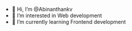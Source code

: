 - 👋 Hi, I’m @Abinanthankv
- 👀 I’m interested in Web development
- 🌱 I’m currently learning Frontend development


<!---
Abinanthankv/Abinanthankv is a ✨ special ✨ repository because its `README.md` (this file) appears on your GitHub profile.
You can click the Preview link to take a look at your changes.
--->

